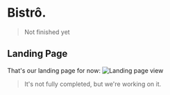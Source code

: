 # Bistrô.

> Not finished yet

## Landing Page
That's our landing page for now:
![Landing page view](https://imgur.com/9VmKMMe.png)
> It's not fully completed, but we're working on it.
